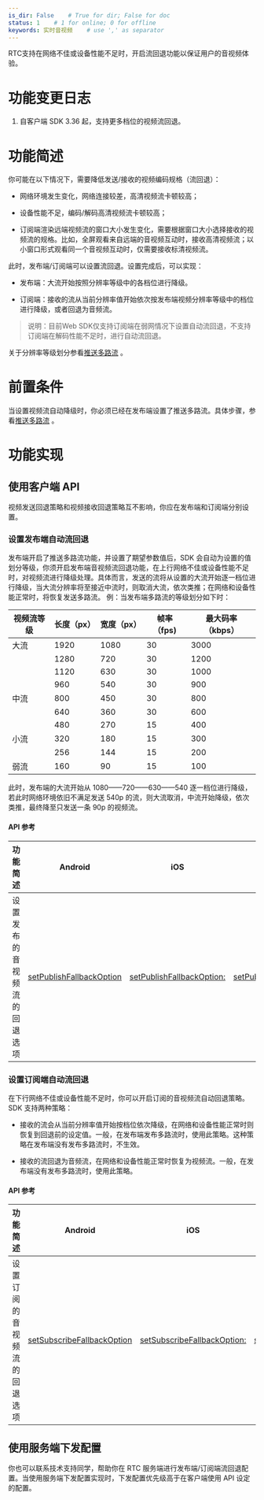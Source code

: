 ```yaml
---
is_dir: False    # True for dir; False for doc
status: 1    # 1 for online; 0 for offline
keywords: 实时音视频    # use ',' as separator
---
```


RTC支持在网络不佳或设备性能不足时，开启流回退功能以保证用户的音视频体验。

# 功能变更日志
1. 自客户端 SDK 3.36 起，支持更多档位的视频流回退。

# 功能简述

你可能在以下情况下，需要降低发送/接收的视频编码规格（流回退）：

- 网络环境发生变化，网络连接较差，高清视频流卡顿较高；
	

- 设备性能不足，编码/解码高清视频流卡顿较高；
	

- 订阅端渲染远端视频流的窗口大小发生变化，需要根据窗口大小选择接收的视频流的规格。比如，全屏观看来自远端的音视频互动时，接收高清视频流；以小窗口形式观看同一个音视频互动时，仅需要接收标清视频流。
	

此时，发布端/订阅端可以设置流回退。设置完成后，可以实现：

- 发布端：大流开始按照分辨率等级中的各档位进行降级。
	

- 订阅端：接收的流从当前分辨率值开始依次按发布端视频分辨率等级中的档位进行降级，或者回退为音频流。
	

> 说明：目前Web SDK仅支持订阅端在弱网情况下设置自动流回退，不支持订阅端在解码性能不足时，进行自动流回退。

关于分辨率等级划分参看[推送多路流](https://www.volcengine.com/docs/6348/70139) 。

# 前置条件 

当设置视频流自动降级时，你必须已经在发布端设置了推送多路流。具体步骤，参看[推送多路流](https://www.volcengine.com/docs/6348/70139) 。

# 功能实现 

## 使用客户端 API 

视频发送回退策略和视频接收回退策略互不影响，你应在发布端和订阅端分别设置。

### 设置发布端自动流回退

发布端开启了推送多路流功能，并设置了期望参数值后，SDK 会自动为设置的值划分等级，你须开启发布端音视频流回退功能，在上行网络不佳或设备性能不足时，对视频流进行降级处理。具体而言，发送的流将从设置的大流开始逐一档位进行降级，当大流分辨率将至接近中流时，则取消大流，依次类推；在网络和设备性能正常时，将恢复发送多路流。
例：当发布端多路流的等级划分如下时：

|视频流等级 |长度（px） |宽度（px） |帧率（fps) |最大码率（kbps） |
|---|---|---|---|---|
|大流 |1920 |1080 |30 |3000 |
| |1280 |720 |30 |1200 |
| |1120 |630 |30 |1000 |
| |960 |540 |30 |900 |
|中流 |800 |450 |30 |800 |
| |640 |360 |30 |600 |
| |480 |270 |15 |400 |
|小流 |320 |180 |15 |300 |
| |256 |144 |15 |200 |
|弱流 |160 |90 |15 |100 |

此时，发布端的大流开始从 1080——720——630——540 逐一档位进行降级，若此时网络环境依旧不满足发送 540p 的流，则大流取消，中流开始降级，依次类推，最终降至只发送一条 90p 的视频流。

#### API 参考

|功能简述 |Android |iOS |Windows |macOS |
|---|---|---|---|---|
|设置发布的音视频流的回退选项 |[setPublishFallbackOption](70080#setpublishfallbackoption) |[setPublishFallbackOption:](70086#setpublishfallbackoption) |[setPublishFallbackOption](70095.md#setpublishfallbackoption) |/ |

### 设置订阅端自动流回退

在下行网络不佳或设备性能不足时，你可以开启订阅的音视频流自动回退策略。SDK 支持两种策略：

- 接收的流会从当前分辨率值开始按档位依次降级，在网络和设备性能正常时则恢复到回退前的设定值。一般，在发布端发布多路流时，使用此策略。这种策略在发布端没有发布多路流时，不生效。
	

- 接收的流回退为音频流，在网络和设备性能正常时恢复为视频流。一般，在发布端没有发布多路流时，使用此策略。
	

#### API 参考

|功能简述 |Android |iOS |Windows |macOS |Web |
|---|---|---|---|---|---|
|设置订阅的音视频流的回退选项 |[setSubscribeFallbackOption](70080#setsubscribefallbackoption) |[setSubscribeFallbackOption:](70086#setsubscribefallbackoption) |[setSubscribeFallbackOption](70095#setsubscribefallbackoption) |/ |[setSubscribeFallbackOption](104478.md#setsubscribefallbackoption) |

## 使用服务端下发配置

你也可以联系技术支持同学，帮助你在 RTC 服务端进行发布端/订阅端流回退配置。当使用服务端下发配置实现时，下发配置优先级高于在客户端使用 API 设定的配置。
